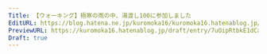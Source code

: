 ```yaml
---
Title: 【ウォーキング】極寒の雨の中、湯渡し100に参加しました
EditURL: https://blog.hatena.ne.jp/kuromoka16/kuromoka16.hatenablog.jp/atom/entry/6802418398444323408
PreviewURL: https://kuromoka16.hatenablog.jp/draft/entry/7uOipRtbkE1dCai51NPxnewWwzg
Draft: true
---
```



